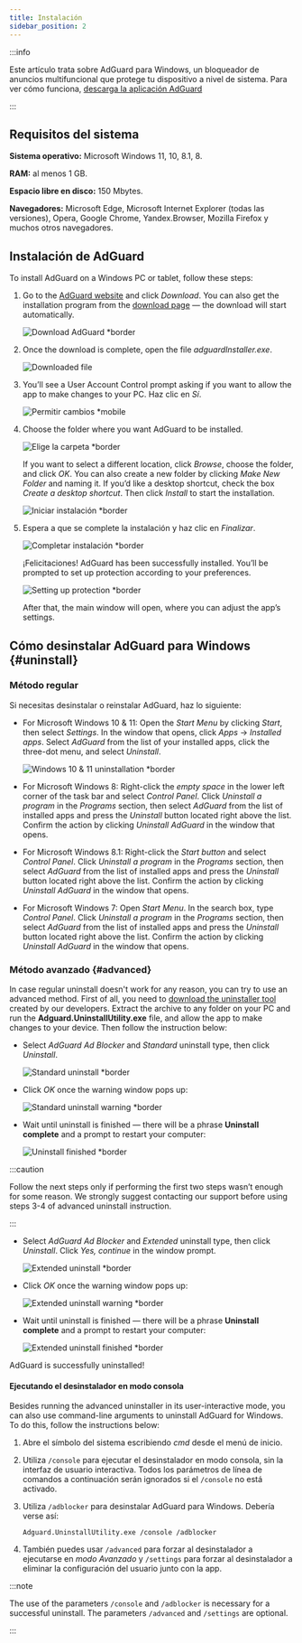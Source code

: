 ```yaml
---
title: Instalación
sidebar_position: 2
---
```


:::info

Este artículo trata sobre AdGuard para Windows, un bloqueador de anuncios multifuncional que protege tu dispositivo a nivel de sistema. Para ver cómo funciona, [descarga la aplicación AdGuard](https://agrd.io/download-kb-adblock)

:::

## Requisitos del sistema

**Sistema operativo:** Microsoft Windows 11, 10, 8.1, 8.

**RAM:** al menos 1 GB.

**Espacio libre en disco:** 150 Mbytes.

**Navegadores:** Microsoft Edge, Microsoft Internet Explorer (todas las versiones), Opera, Google Chrome, Yandex.Browser, Mozilla Firefox y muchos otros navegadores.

## Instalación de AdGuard

To install AdGuard on a Windows PC or tablet, follow these steps:

1. Go to the [AdGuard website](http://adguard.com) and click *Download*. You can also get the installation program from the [download page](https://adguard.com/download.html?auto=1) — the download will start automatically.

   ![Download AdGuard *border](https://cdn.adtidy.org/content/kb/ad_blocker/windows/installation/installation_new/website_en.png)

2. Once the download is complete, open the file *adguardInstaller.exe*.

   ![Downloaded file](https://cdn.adtidy.org/content/kb/ad_blocker/windows/installation/installation_new/download_en.png)

3. You’ll see a User Account Control prompt asking if you want to allow the app to make changes to your PC. Haz clic en *Sí*.

   ![Permitir cambios *mobile](https://cdn.adtidy.org/content/kb/ad_blocker/windows/installation/allow-changes.png)

4. Choose the folder where you want AdGuard to be installed.

   ![Elige la carpeta *border](https://cdn.adtidy.org/content/kb/ad_blocker/windows/installation/installation_new/installer1_en.png)

   If you want to select a different location, click *Browse*, choose the folder, and click *OK*. You can also create a new folder by clicking *Make New Folder* and naming it. If you’d like a desktop shortcut, check the box *Create a desktop shortcut*. Then click *Install* to start the installation.

   ![Iniciar instalación *border](https://cdn.adtidy.org/content/kb/ad_blocker/windows/installation/installation_new/installer2_en.png)

5. Espera a que se complete la instalación y haz clic en *Finalizar*.

   ![Completar instalación *border](https://cdn.adtidy.org/content/kb/ad_blocker/windows/installation/installation_new/installer3_en.png)

   ¡Felicitaciones! AdGuard has been successfully installed. You’ll be prompted to set up protection according to your preferences.

   ![Setting up protection *border](https://cdn.adtidy.org/content/kb/ad_blocker/windows/installation/installation_new/setting_up_protection_en.png)

   After that, the main window will open, where you can adjust the app’s settings.

## Cómo desinstalar AdGuard para Windows {#uninstall}

### Método regular

Si necesitas desinstalar o reinstalar AdGuard, haz lo siguiente:

- For Microsoft Windows 10 & 11: Open the *Start Menu* by clicking *Start*, then select *Settings*. In the window that opens, click  *Apps* → *Installed apps*. Select *AdGuard* from the list of your installed apps, click the three-dot menu, and select *Uninstall*.

   ![Windows 10 & 11 uninstallation *border](https://cdn.adtidy.org/content/kb/ad_blocker/windows/installation/installation_new/win11_uninstall_adguard.png)

- For Microsoft Windows 8: Right-click the *empty space* in the lower left corner of the task bar and select *Control Panel*. Click *Uninstall a program* in the *Programs* section, then select *AdGuard* from the list of installed apps and press the *Uninstall* button located right above the list. Confirm the action by clicking *Uninstall AdGuard* in the window that opens.

- For Microsoft Windows 8.1: Right-click the *Start button* and select *Control Panel*. Click *Uninstall a program* in the *Programs* section, then select *AdGuard* from the list of installed apps and press the *Uninstall* button located right above the list. Confirm the action by clicking *Uninstall AdGuard* in the window that opens.

- For Microsoft Windows 7: Open *Start Menu*. In the search box, type *Control Panel*. Click *Uninstall a program* in the *Programs* section, then select *AdGuard* from the list of installed apps and press the *Uninstall* button located right above the list. Confirm the action by clicking *Uninstall AdGuard* in the window that opens.

### Método avanzado {#advanced}

In case regular uninstall doesn't work for any reason, you can try to use an advanced method. First of all, you need to [download the uninstaller tool](https://static.adtidy.org/windows/uninstaller/uninstal_utility.zip) created by our developers. Extract the archive to any folder on your PC and run the **Adguard.UninstallUtility.exe** file, and allow the app to make changes to your device. Then follow the instruction below:

- Select *AdGuard Ad Blocker* and *Standard* uninstall type, then click *Uninstall*.

   ![Standard uninstall *border](https://cdn.adtidy.org/content/kb/ad_blocker/windows/installation/ab_standard.jpg)

- Click *OK* once the warning window pops up:

   ![Standard uninstall warning *border](https://cdn.adtidy.org/content/kb/ad_blocker/windows/installation/ab_extended_warning.jpg)

- Wait until uninstall is finished — there will be a phrase **Uninstall complete** and a prompt to restart your computer:

   ![Uninstall finished *border](https://cdn.adtidy.org/content/kb/ad_blocker/windows/installation/ab_standard_complete.jpg)

:::caution

Follow the next steps only if performing the first two steps wasn’t enough for some reason. We strongly suggest contacting our support before using steps 3-4 of advanced uninstall instruction.

:::

- Select *AdGuard Ad Blocker* and *Extended* uninstall type, then click *Uninstall*. Click *Yes, continue* in the window prompt.

   ![Extended uninstall *border](https://cdn.adtidy.org/content/kb/ad_blocker/windows/installation/ab_extended.jpg)

- Click *OK* once the warning window pops up:

   ![Extended uninstall warning *border](https://cdn.adtidy.org/content/kb/ad_blocker/windows/installation/ab_extended_warning.jpg)

- Wait until uninstall is finished — there will be a phrase **Uninstall complete** and a prompt to restart your computer:

   ![Extended uninstall finished *border](https://cdn.adtidy.org/content/kb/ad_blocker/windows/installation/ab_extended_complete.jpg)

AdGuard is successfully uninstalled!

#### Ejecutando el desinstalador en modo consola

Besides running the advanced uninstaller in its user-interactive mode, you can also use command-line arguments to uninstall AdGuard for Windows. To do this, follow the instructions below:

1. Abre el símbolo del sistema escribiendo *cmd* desde el menú de inicio.
2. Utiliza `/console` para ejecutar el desinstalador en modo consola, sin la interfaz de usuario interactiva. Todos los parámetros de línea de comandos a continuación serán ignorados si el `/console` no está activado.
3. Utiliza `/adblocker` para desinstalar AdGuard para Windows. Debería verse así:

   `Adguard.UninstallUtility.exe /console /adblocker`

4. También puedes usar `/advanced` para forzar al desinstalador a ejecutarse en *modo Avanzado* y `/settings` para forzar al desinstalador a eliminar la configuración del usuario junto con la app.

:::note

The use of the parameters `/console` and `/adblocker` is necessary for a successful uninstall. The parameters `/advanced` and `/settings` are optional.

:::
